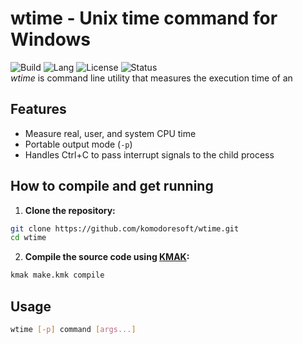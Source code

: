 # wtime - Unix time command for Windows
![Build](https://img.shields.io/badge/build-kmak-lightgrey?style=flat-square&logo=c) ![Lang](https://img.shields.io/badge/language-C-blue?style=flat-square&logo=c) ![License](https://img.shields.io/badge/license-GPL-green?style=flat-square) ![Status](https://img.shields.io/badge/status-WIP-orange?style=flat-square)<br>
*wtime*  is command line utility that measures the execution time of an

## Features

- Measure real, user, and system CPU time
- Portable output mode (`-p`)
- Handles Ctrl+C to pass interrupt signals to the child process

## How to compile and get running
1. **Clone the repository:**
```bash
git clone https://github.com/komodoresoft/wtime.git
cd wtime
```

2. **Compile the source code using [KMAK](https://github.com/blueberry077/KMAK):**
```bash
kmak make.kmk compile
```

## Usage
```bash
wtime [-p] command [args...]
```